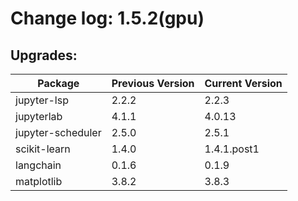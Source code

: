 # Change log: 1.5.2(gpu)

## Upgrades: 

Package | Previous Version | Current Version
---|---|---
jupyter-lsp|2.2.2|2.2.3
jupyterlab|4.1.1|4.0.13
jupyter-scheduler|2.5.0|2.5.1
scikit-learn|1.4.0|1.4.1.post1
langchain|0.1.6|0.1.9
matplotlib|3.8.2|3.8.3
